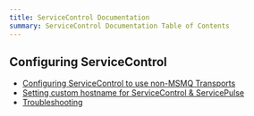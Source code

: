 ```yaml
---
title: ServiceControl Documentation
summary: ServiceControl Documentation Table of Contents
---
```


<a name="sc-toc"></a>

## Configuring ServiceControl ##

- [Configuring ServiceControl to use non-MSMQ Transports](multi-transport-support)
- [Setting custom hostname for ServiceControl & ServicePulse](setting-custom-hostname)
- [Troubleshooting](troubleshooting)
